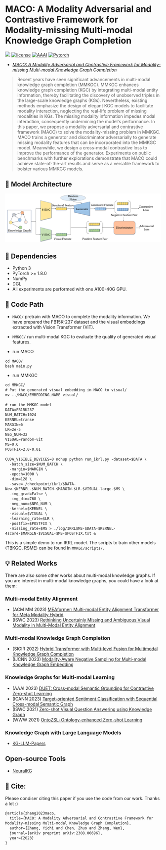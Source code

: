 # MACO: A Modality Adversarial and Contrastive Framework for Modality-missing Multi-modal Knowledge Graph Completion
![](https://img.shields.io/badge/version-1.0.1-blue)
[![license](https://img.shields.io/github/license/mashape/apistatus.svg?maxAge=2592000)](https://github.com/zjukg/MACO/main/LICENSE)
[![AAAI](https://img.shields.io/badge/NLPCC'23-brightgreen)](http://tcci.ccf.org.cn/conference/2023/)
[![Pytorch](https://img.shields.io/badge/PyTorch-%23EE4C2C.svg?e&logo=PyTorch&logoColor=white)](https://pytorch.org/)
 - [*MACO: A Modality Adversarial and Contrastive Framework for Modality-missing Multi-modal Knowledge Graph Completion*](https://arxiv.org/abs/2308.06696)

> Recent years have seen significant advancements in multi-modal knowledge graph completion (MMKGC). MMKGC enhances knowledge graph completion (KGC) by integrating multi-modal entity information, thereby facilitating the discovery of unobserved triples in the large-scale knowledge graphs (KGs). Nevertheless, existing methods emphasize the design of elegant KGC models to facilitate modality interaction, neglecting the real-life problem of missing modalities in KGs. The missing modality information impedes modal interaction, consequently undermining the model's performance. In this paper, we propose a modality adversarial and contrastive framework (MACO) to solve the modality-missing problem in MMKGC. MACO trains a generator and discriminator adversarially to generate missing modality features that can be incorporated into the MMKGC model. Meanwhile, we design a cross-modal contrastive loss to improve the performance of the generator. Experiments on public benchmarks with further explorations demonstrate that MACO could achieve state-of-the-art results and serve as a versatile framework to bolster various MMKGC models.


## 🌈 Model Architecture
![Model_architecture](figure/model.png)

## 🔬 Dependencies
- Python 3
- PyTorch >= 1.8.0
- NumPy
- DGL
- All experiments are performed with one A100-40G GPU.

## 📕 Code Path
- `MACO/` pretrain with MACO to complete the modality information. We have prepared the FB15K-237 dataset and the visual embeddings extracted with Vision Transformer (ViT).
- `MMKGC/` run multi-modal KGC to evaluate the quality of generated visual features.

- run MACO
```shell
cd MACO/
bash main.py
```

- run MMKGC
```shell
cd MMKGC/
# Put the generated visual embedding in MACO to visual/ 
mv ../MACO/EMBEDDING_NAME visual/

# run the MMKGC model
DATA=FB15K237
NUM_BATCH=1024
KERNEL=transe
MARGIN=6
LR=2e-5
NEG_NUM=32
VISUAL=random-vit
MS=0.6
POSTFIX=2.0-0.01

CUDA_VISIBLE_DEVICES=0 nohup python run_ikrl.py -dataset=$DATA \
  -batch_size=$NUM_BATCH \
  -margin=$MARGIN \
  -epoch=1000 \
  -dim=128 \
  -save=./checkpoint/ikrl/$DATA-New-$KERNEL-$NUM_BATCH-$MARGIN-$LR-$VISUAL-large-$MS \
  -img_grad=False \
  -img_dim=768 \
  -neg_num=$NEG_NUM \
  -kernel=$KERNEL \
  -visual=$VISUAL \
  -learning_rate=$LR \
  -postfix=$POSTFIX \
  -missing_rate=$MS > ./log/IKRL$MS-$DATA-$KERNEL-4score-$MARGIN-$VISUAL-$MS-$POSTFIX.txt &
```
This is a simple demo to run IKRL model. The scripts to train other models (TBKGC, RSME) can be found in `MMKGC/scripts/`.

## 💡 Related Works
There are also some other works about multi-modal knowledge graphs. If you are interest in multi-modal knowledge graphs, you could have a look at them:

### Multi-modal Entity Alignment
- (ACM MM 2023) [MEAformer: Multi-modal Entity Alignment Transformer for Meta Modality Hybrid](https://github.com/zjukg/MEAformer)
- (ISWC 2023) [Rethinking Uncertainly Missing and Ambiguous Visual Modality in Multi-Modal Entity Alignment](https://github.com/zjukg/UMAEA)

### Multi-modal Knowledge Graph Completion
- (SIGIR 2022) [Hybrid Transformer with Multi-level Fusion for Multimodal Knowledge Graph Completion](https://github.com/zjukg/MKGformer)
- (IJCNN 2023) [Modality-Aware Negative Sampling for Multi-modal Knowledge Graph Embedding](https://github.com/zjukg/MANS)

### Knowledge Graphs for Multi-modal Learning
- (AAAI 2023) [DUET: Cross-modal Semantic Grounding for Contrastive Zero-shot Learning](https://github.com/zjukg/DUET)
- (ICANN 2023) [Target-oriented Sentiment Classification with Sequential Cross-modal Semantic Graph](https://github.com/zjukg/SeqCSG)
- (ISWC 2021) [Zero-shot Visual Question Answering using Knowledge Graph](https://github.com/zjukg/ZS-F-VQA)
- (WWW 2021) [OntoZSL: Ontology-enhanced Zero-shot Learning](https://github.com/zjukg/OntoZSL)

### Knowledge Graph with Large Language Models
- [KG-LLM-Papers](https://github.com/zjukg/KG-LLM-Papers)

## Open-source Tools
- [NeuralKG](https://github.com/zjukg/NeuralKG)

## 🤝 Cite:
Please condiser citing this paper if you use the code from our work.
Thanks a lot :)

```bigquery
@article{zhang2023maco,
  title={MACO: A Modality Adversarial and Contrastive Framework for Modality-missing Multi-modal Knowledge Graph Completion},
  author={Zhang, Yichi and Chen, Zhuo and Zhang, Wen},
  journal={arXiv preprint arXiv:2308.06696},
  year={2023}
}
```
